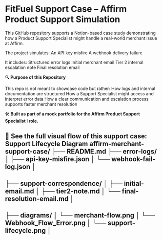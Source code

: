# FitFuel Support Case – Affirm Product Support Simulation

This GitHub repository supports a Notion-based case study demonstrating how a Product Support Specialist might handle a real-world merchant issue at Affirm. 

The project simulates:
An API key misfire
A webhook delivery failure

It includes:
Structured error logs
Initial merchant email
Tier 2 internal escalation note
Final resolution email

🔍 **Purpose of this Repository**

This repo is not meant to showcase code but rather:
How logs and internal documentation are structured
How a Support Specialist might access and interpret error data
How a clear communication and escalation process supports faster merchant resolution

🛠️ **Built as part of a mock portfolio for the Affirm Product Support Specialist I role.**

🧭 See the full visual flow of this support case: Support Lifecycle Diagram
affirm-merchant-support-case/
├── README.md
├── error-logs/
│   ├── api-key-misfire.json
│   └── webhook-fail-log.json
│
-
├── support-correspondence/
│   ├── initial-email.md
│   ├── tier2-note.md
│   └── final-resolution-email.md
│
-
├── diagrams/
│   └── merchant-flow.png
│   └── Webhook_Flow_Error.png
│   └── support-lifecycle.png
│
-
